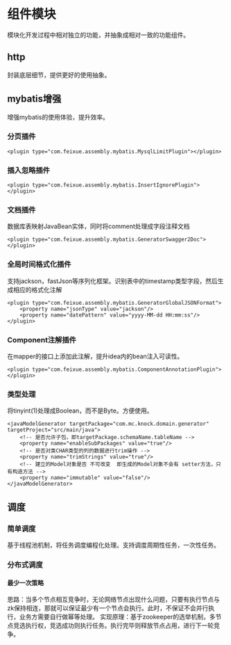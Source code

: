 # 组件模块

模块化开发过程中相对独立的功能，并抽象成相对一致的功能组件。

## http
封装底层细节，提供更好的使用抽象。

## mybatis增强
增强mybatis的使用体验，提升效率。

### 分页插件
    <plugin type="com.feixue.assembly.mybatis.MysqlLimitPlugin"></plugin>
### 插入忽略插件
    <plugin type="com.feixue.assembly.mybatis.InsertIgnorePlugin"></plugin>
### 文档插件
数据库表映射JavaBean实体，同时将comment处理成字段注释文档

    <plugin type="com.feixue.assembly.mybatis.GeneratorSwagger2Doc"></plugin>
### 全局时间格式化插件
支持jackson，fastJson等序列化框架。识别表中的timestamp类型字段，然后生成相应的格式化注解

    <plugin type="com.feixue.assembly.mybatis.GeneratorGlobalJSONFormat">
        <property name="jsonType" value="jackson"/>
        <property name="datePattern" value="yyyy-MM-dd HH:mm:ss"/>
    </plugin>
### Component注解插件
在mapper的接口上添加此注解，提升idea内的bean注入可读性。

    <plugin type="com.feixue.assembly.mybatis.ComponentAnnotationPlugin"></plugin>
### 类型处理
将tinyint(1)处理成Boolean，而不是Byte。方便使用。

    <javaModelGenerator targetPackage="com.mc.knock.domain.generator" targetProject="src/main/java">
        <!-- 是否允许子包，即targetPackage.schemaName.tableName -->
        <property name="enableSubPackages" value="true"/>
        <!-- 是否对类CHAR类型的列的数据进行trim操作 -->
        <property name="trimStrings" value="true"/>
        <!-- 建立的Model对象是否 不可改变  即生成的Model对象不会有 setter方法，只有构造方法 -->
        <property name="immutable" value="false"/>
    </javaModelGenerator>
## 调度
### 简单调度
基于线程池机制，将任务调度编程化处理。支持调度周期性任务，一次性任务。

### 分布式调度
#### 最少一次策略
思路：当多个节点相互竞争时，无论网络节点出现什么问题，只要有执行节点与zk保持相连，那就可以保证最少有一个节点会执行。此时，不保证不会并行执行，业务方需要自行做幂等处理。
实现原理：基于zookeeper的选举机制，多节点竞选执行权，竞选成功则执行任务。执行完毕则释放节点占用，进行下一轮竞争。